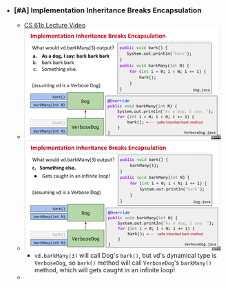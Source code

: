- ### [#A] Implementation Inheritance Breaks Encapsulation
	- [CS 61b Lecture Video](https://youtu.be/EfxYiAN6YME)
	- ![image.png](../assets/image_1668716156162_0.png)
	- ![image.png](../assets/image_1668716178021_0.png)
		- `vd.barkMany(3)` will call Dog's `bark()`, but vd's dynamical type is `VerboseDog`, so `bark()` method will call `VerboseDog`'s `barkMany()` method, which will gets caught in an infinite loop!
	-